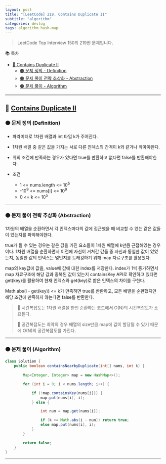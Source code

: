 ```yaml
---
layout: post
title: "[LeetCode] 219. Contains Duplicate II"
subtitle: "algorithm"
categories: devlog
tags: algorithm hash-map
---
```


> LeetCode Top Interview 150의 219번 문제입니다.

<!--more-->

📚 목차
- [🌱 Contains Duplicate II](#-contains-duplicate-ii)
  - [🟤 문제 정의 - Definition](#-문제-요약-definition)
  - [🟤 문제 풀이 전략 추상화 - Abstraction](#-문제-풀이-전략-추상화-abstraction)
  - [🟤 문제 풀이 - Algorithm](#-문제-풀이-algorithm)

----

## 🌱 [Contains Duplicate II](https://leetcode.com/problems/contains-duplicate-ii/description/?envType=study-plan-v2&envId=top-interview-150)

### 🟤 문제 정의 (Definition)

- 파라미터로 1차원 배열과 int 타입 k가 주어진다.


- 1차원 배열 중 같은 값을 가지는 서로 다른 인덱스의 간격이 k와 같거나 작아야한다.
- 위의 조건에 만족하는 경우가 있다면 true를 반환하고 없다면 false를 반환해야한다.


- 조건
  - 1 <= nums.length <= 10<sup>5</sup>
  - -10<sup>9</sup> <= nums[i] <= 10<sup>9</sup>
  - 0 <= k <= 10<sup>5</sup>

---

### 🟤 문제 풀이 전략 추상화 (Abstraction)

1차원의 배열을 순환하면서 각 인덱스마다의 값에 접근했을 때 비교할 수 있는 같은 값들이 있는지를 파악해야한다.

true가 될 수 있는 경우는 같은 값을 가진 요소들이 1차원 배열에 k만큼 근접해있는 경우이다. 1차원 배열을 순환하면서 
이전에 자신이 거쳐간 값들 중 자신과 동일한 값이 있었는지, 동일한 값의 인덱스는 몇인지를 트래킹하기 위해 map 자료구조를 활용했다.

map의 key값에 값을, value에 값에 대한 index를 저장한다. index가 1씩 증가하면서 map 자료구조에 해당 값과 중복된 값이 있는지 containsKey API로 확인하고 
있다면 get(key)를 활용하여 현재 인덱스와 get(key)로 받은 인덱스의 차이를 구한다.

Math.abs(i - get(key)) <= k가 만족하면 true를 반환하고, 모든 배열을 순환했지만 해당 조건에 만족하지 않는다면 false를 반환한다.

> 🥕 시간복잡도는 1차원 배열을 한번 순환하는 코드에서 O(N)의 시간복잡도가 소요된다.
> 
> 🥕 공간복잡도는 최악의 경우 배열의 size만큼 map에 값이 할당될 수 있기 때문에 O(N)의 공간복잡도를 가진다. 

---

### 🟤 문제 풀이 (Algorithm)

```java
class Solution {
    public boolean containsNearbyDuplicate(int[] nums, int k) {
        
        Map<Integer, Integer> map = new HashMap<>();

        for (int i = 0; i < nums.length; i++) {

            if (!map.containsKey(nums[i])) {
                map.put(nums[i], i);
            } else {

                int num = map.get(nums[i]);

                if (k >= Math.abs(i - num)) return true;
                else map.put(nums[i], i);
            }
        }

        return false;
    }
}
```

---
